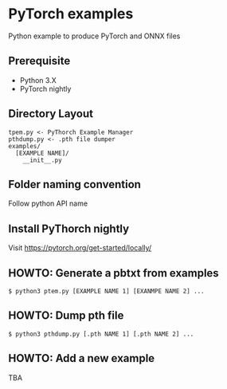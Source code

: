 # PyTorch examples

Python example to produce PyTorch and ONNX files

## Prerequisite

- Python 3.X
- PyTorch nightly

## Directory Layout

```
tpem.py <- PyThorch Example Manager
pthdump.py <- .pth file dumper
examples/
  [EXAMPLE NAME]/
    __init__.py
```

## Folder naming convention

Follow python API name

## Install PyThorch nightly

Visit https://pytorch.org/get-started/locally/

## HOWTO: Generate a pbtxt from examples

```
$ python3 ptem.py [EXAMPLE NAME 1] [EXANMPE NAME 2] ...
```

## HOWTO: Dump pth file

```
$ python3 pthdump.py [.pth NAME 1] [.pth NAME 2] ...
```

## HOWTO: Add a new example

TBA
